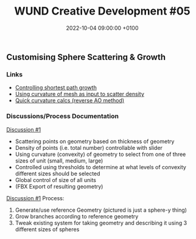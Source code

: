 ﻿---
layout: post 
title:  "WUND Creative Development #05"
date:   2022-10-04 09:00:00 +0100 
categories: [wund, houdini]
---

## Customising Sphere Scattering & Growth

### Links
- [Controlling shortest path growth](https://www.youtube.com/watch?v=siL-sbLTGe8&t=312s)
- [Using curvature of mesh as input to scatter density](https://www.youtube.com/watch?v=oeN5KgvWHfs)
- [Quick curvature calcs (reverse AO method)](https://www.sidefx.com/docs/houdini/nodes/sop/labs--measure_curvarture-2.0.html)

### Discussions/Process Documentation

[Discussion #1](https://marshmallowlf.slack.com/archives/C041S7UBAEL/p1664878579932259)
- Scattering points on geometry based on thickness of geometry
- Density of points (i.e. total number) controllable with slider
- Using curvature (convexity) of geometry to select from one of three sizes of unit (small, medium, large)
- Controlled using thresholds to determine at what levels of convexity different sizes should be selected
- Global control of size of all units
- (FBX Export of resulting geometry)
 
[Discussion #1](https://marshmallowlf.slack.com/archives/C041S7UBAEL/p1664899545383679)
Process:
1. Generate/use reference Geometry (pictured is just a sphere-y thing)
2. Grow branches according to reference geometry
3. Tweak existing system for taking geometry and describing it using 3 different sizes of spheres